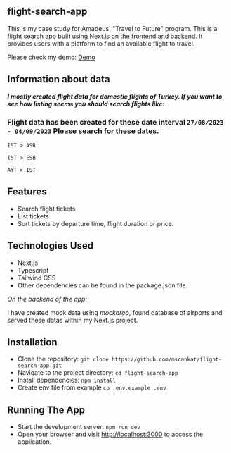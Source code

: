 ## flight-search-app

This is my case study for Amadeus' "Travel to Future" program.
This is a flight search app built using Next.js on the frontend and backend. It provides users with a platform to find an available flight to travel.

Please check my demo:
[Demo](https://flight-search-app-msc.vercel.app/)

## Information about data

**_I mostly created flight data for domestic flights of Turkey. If you want to see how listing seems you should search flights like:_**

### Flight data has been created for these date interval `27/08/2023 - 04/09/2023` Please search for these dates.

`IST > ASR`

`IST > ESB `

`AYT > IST`

## Features

- Search flight tickets
- List tickets
- Sort tickets by departure time, flight duration or price.

## Technologies Used

- Next.js
- Typescript
- Tailwind CSS
- Other dependencies can be found in the package.json file.

_On the backend of the app:_

I have created mock data using _mockaroo_, found database of airports and served these datas within my Next.js project.

## Installation

- Clone the repository: `git clone https://github.com/mscankat/flight-search-app.git`
- Navigate to the project directory: `cd flight-search-app`
- Install dependencies: `npm install`
- Create env file from example `cp .env.example .env`

## Running The App

- Start the development server: `npm run dev`
- Open your browser and visit [http://localhost:3000](http://localhost:3000) to access the application.

